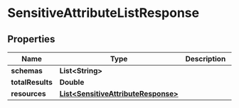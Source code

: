 

# SensitiveAttributeListResponse


## Properties

| Name | Type | Description | Notes |
|------------ | ------------- | ------------- | -------------|
|**schemas** | **List&lt;String&gt;** |  |  [optional] |
|**totalResults** | **Double** |  |  [optional] |
|**resources** | [**List&lt;SensitiveAttributeResponse&gt;**](SensitiveAttributeResponse.md) |  |  [optional] |



